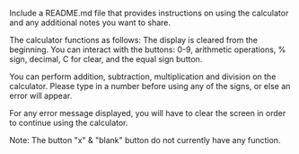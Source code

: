 Include a README.md file that provides instructions on using the calculator and any additional notes you want to share.

The calculator functions as follows:
The display is cleared from the beginning.
You can interact with the buttons:
0-9, arithmetic operations, % sign, decimal, C for clear, and the equal sign button.

You can perform addition, subtraction, multiplication and division on the calculator. Please type in a number before using any of the signs, or else an error will appear. 

For any error message displayed, you will have to clear the screen in order to continue using the calculator.


Note: The button "x" & "blank" button do not currently have any function.